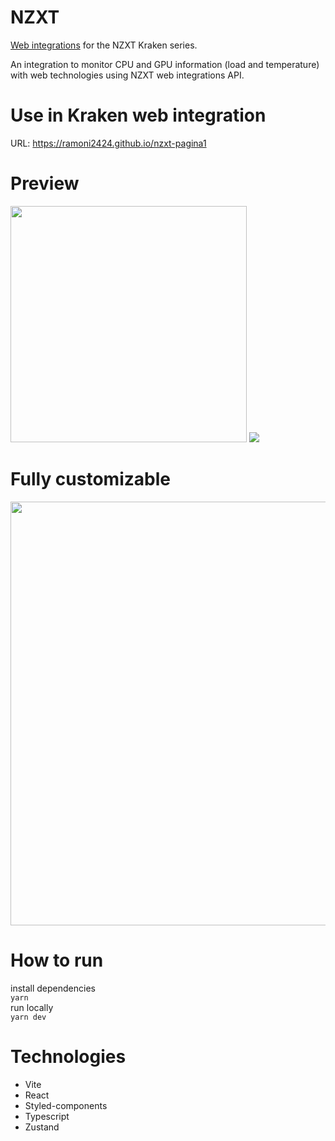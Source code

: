 # NZXT

[Web integrations](https://developer.nzxt.com/) for the NZXT Kraken series.

An integration to monitor CPU and GPU information (load and temperature) with web technologies using NZXT web integrations API.

# Use in Kraken web integration

URL: https://ramoni2424.github.io/nzxt-pagina1

# Preview

<img src="print2.png" width=378 />
<img src="print.gif" />

# Fully customizable

<img src="print3.png" width=678 />

# How to run

install dependencies <br/>
`yarn` <br/>
run locally <br/>
`yarn dev`

# Technologies

- Vite
- React
- Styled-components
- Typescript
- Zustand

